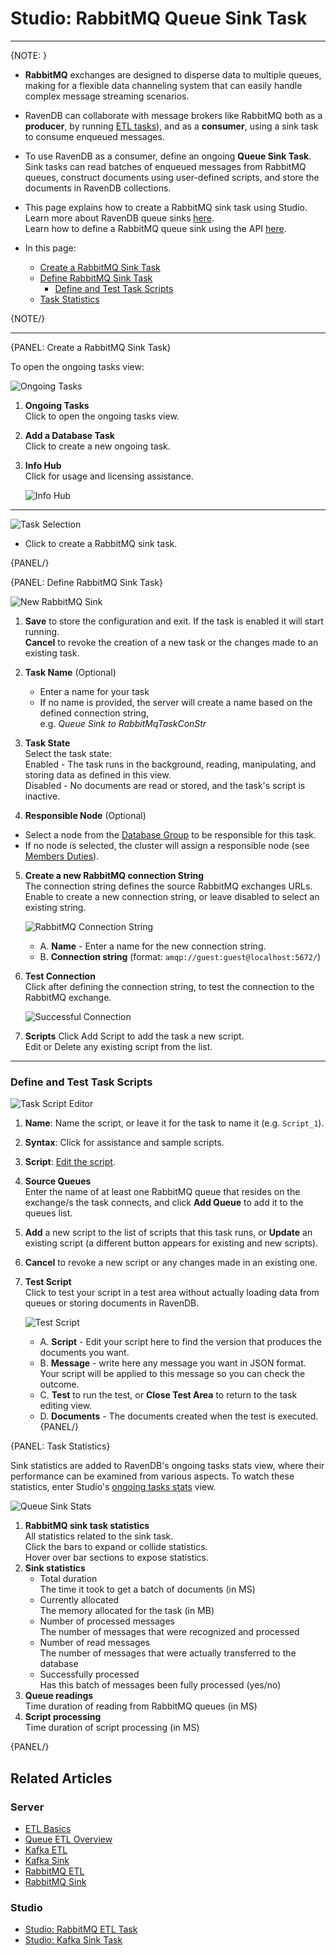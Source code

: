 ﻿# Studio: RabbitMQ Queue Sink Task
---

{NOTE: }


* **RabbitMQ** exchanges are designed to disperse data to multiple queues, 
  making for a flexible data channeling system that can easily handle complex 
  message streaming scenarios.  

* RavenDB can collaborate with message brokers like RabbitMQ both as 
  a **producer**, by running [ETL tasks](../../../../server/ongoing-tasks/etl/queue-etl/rabbit-mq)), 
  and as a **consumer**, using a sink task to consume enqueued messages.  

* To use RavenDB as a consumer, define an ongoing **Queue Sink Task**. Sink tasks 
  can read batches of enqueued messages from RabbitMQ queues, construct documents 
  using user-defined scripts, and store the documents in RavenDB collections.  

* This page explains how to create a RabbitMQ sink task using Studio.  
  Learn more about RavenDB queue sinks [here](../../../../server/ongoing-tasks/queue-sink/overview).  
  Learn how to define a RabbitMQ queue sink using the API [here](../../../../server/ongoing-tasks/queue-sink/rabbit-mq-queue-sink).  

* In this page:  
  * [Create a RabbitMQ Sink Task](../../../../studio/database/tasks/ongoing-tasks/rabbitmq-queue-sink#create-a-rabbitmq-sink-task)  
  * [Define RabbitMQ Sink Task](../../../../studio/database/tasks/ongoing-tasks/rabbitmq-queue-sink#define-rabbitmq-sink-task)  
      * [Define and Test Task Scripts](../../../../studio/database/tasks/ongoing-tasks/rabbitmq-queue-sink#define-and-test-task-scripts)  
  * [Task Statistics](../../../../studio/database/tasks/ongoing-tasks/rabbitmq-queue-sink#task-statistics)  

{NOTE/}

---

{PANEL: Create a RabbitMQ Sink Task}

To open the ongoing tasks view: 

![Ongoing Tasks](images/queue/sink/ongoing-tasks-view.png "Ongoing Tasks")

1. **Ongoing Tasks**  
   Click to open the ongoing tasks view.  
2. **Add a Database Task**  
   Click to create a new ongoing task.  
3. **Info Hub**  
   Click for usage and licensing assistance.  

      ![Info Hub](images/queue/sink/info-hub.png "Info Hub")

---

![Task Selection](images/queue/sink/rabbitmq_task-selection.png "Task Selection")

* Click to create a RabbitMQ sink task.

{PANEL/}

{PANEL: Define RabbitMQ Sink Task}

![New RabbitMQ Sink](images/queue/sink/new-rabbitmq-sink.png "New RabbitMQ Sink")

1. **Save** to store the configuration and exit. If the task is enabled it will start running.   
   **Cancel** to revoke the creation of a new task or the changes made to an existing task.  

2. **Task Name** (Optional)  
   * Enter a name for your task  
   * If no name is provided, the server will create a name based on the defined connection string,  
     e.g. *Queue Sink to RabbitMqTaskConStr*  

3. **Task State**  
   Select the task state:  
   Enabled - The task runs in the background, reading, manipulating, and storing data as defined in this view.  
   Disabled - No documents are read or stored, and the task's script is inactive.  

4. **Responsible Node** (Optional)  
  * Select a node from the [Database Group](../../../../studio/database/settings/manage-database-group) 
    to be responsible for this task.  
  * If no node is selected, the cluster will assign a responsible node 
    (see [Members Duties](../../../../studio/database/settings/manage-database-group#database-group-topology---members-duties)).  

5. **Create a new RabbitMQ connection String**  
   The connection string defines the source RabbitMQ exchanges URLs.  
   Enable to create a new connection string, or leave disabled to select an existing string.  
   
      ![RabbitMQ Connection String](images/queue/sink/rabbitmq-connection-string.png "RabbitMQ Connection String")
   
      * A. **Name** - Enter a name for the new connection string.  
      * B. **Connection string** (format: `amqp://guest:guest@localhost:5672/`)

6. **Test Connection**  
   Click after defining the connection string, to test the connection to 
   the RabbitMQ exchange.  

     ![Successful Connection](images/queue/sink/rabbitmq_successful-connection.png "Successful Connection")

7. **Scripts**
   Click Add Script to add the task a new script.  
   Edit or Delete any existing script from the list.  

---

### Define and Test Task Scripts

![Task Script Editor](images/queue/sink/rabbitmq-script-area.png "Task Script Editor")

1. **Name**: Name the script, or leave it for the task to name it (e.g. `Script_1`).  

2. **Syntax**: Click for assistance and sample scripts.  

3. **Script**: [Edit the script](../../../../server/ongoing-tasks/queue-sink/kafka-queue-sink#running-user-defined-scripts).  

4. **Source Queues**  
   Enter the name of at least one RabbitMQ queue that resides on the exchange/s 
   the task connects, and click **Add Queue** to add it to the queues list.  

5. **Add** a new script to the list of scripts that this task runs, or 
   **Update** an existing script (a different button appears for existing 
   and new scripts).  

6. **Cancel** to revoke a new script or any changes made in an existing one.  

7. **Test Script**  
    Click to test your script in a test area without actually loading data 
    from queues or storing documents in RavenDB.  
    
     ![Test Script](images/queue/sink/rabbitmq-test-area.png "Test Script")
      * A. **Script** - Edit your script here to find the version that 
        produces the documents you want.  
      * B. **Message** - write here any message you want in JSON format. 
        Your script will be applied to this message so you can check the 
        outcome.  
      * C. **Test** to run the test, or **Close Test Area** to return to 
        the task editing view.  
      * D. **Documents** - The documents created when the test is executed.  
{PANEL/}

{PANEL: Task Statistics}

Sink statistics are added to RavenDB's ongoing tasks stats view, where their 
performance can be examined from various aspects. To watch these statistics, 
enter Studio's [ongoing tasks stats](../../../studio/database/stats/ongoing-tasks-stats/overview) 
view.  

![Queue Sink Stats](images/queue/sink/kafka-stats.png "Queue Sink Stats")

1. **RabbitMQ sink task statistics**  
   All statistics related to the sink task.  
   Click the bars to expand or collide statistics.  
   Hover over bar sections to expose statistics.  
2. **Sink statistics**  
    * Total duration  
      The time it took to get a batch of documents (in MS) 
    * Currently allocated  
      The memory allocated for the task (in MB)  
    * Number of processed messages  
      The number of messages that were recognized and processed  
    * Number of read messages  
      The number of messages that were actually transferred to the database  
    * Successfully processed  
      Has this batch of messages been fully processed (yes/no)  
3. **Queue readings**  
   Time duration of reading from RabbitMQ queues (in MS)  
5. **Script processing**  
   Time duration of script processing (in MS)  

{PANEL/}

## Related Articles

### Server

- [ETL Basics](../../../../server/ongoing-tasks/etl/basics)
- [Queue ETL Overview](../../../../server/ongoing-tasks/etl/queue-etl/overview)
- [Kafka ETL](../../../../server/ongoing-tasks/etl/queue-etl/kafka)
- [Kafka Sink](../../../../server/ongoing-tasks/queue-sink/kafka-queue-sink)  
- [RabbitMQ ETL](../../../../server/ongoing-tasks/etl/queue-etl/rabbit-mq)
- [RabbitMQ Sink](../../../../server/ongoing-tasks/queue-sink/rabbit-mq-queue-sink)  

### Studio

- [Studio: RabbitMQ ETL Task](../../../../studio/database/tasks/ongoing-tasks/rabbitmq-etl-task)
- [Studio: Kafka Sink Task](../../../../studio/database/tasks/ongoing-tasks/kafka-queue-sink)

